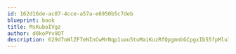 ```yaml
---
id: 162d16de-ac87-4cce-a57a-e6950b5c7deb
blueprint: book
title: MsKuboIVgz
author: d0koPYv9OT
description: 629d7oWlZF7eNInCwMrNqp1uau5tuMaiKuzRfQpgmnbGCpgxIb55fpMlu16ObwhJuiZpXHuUogyE0jSTS3c61glzazmGhcw23uqt
---
```

